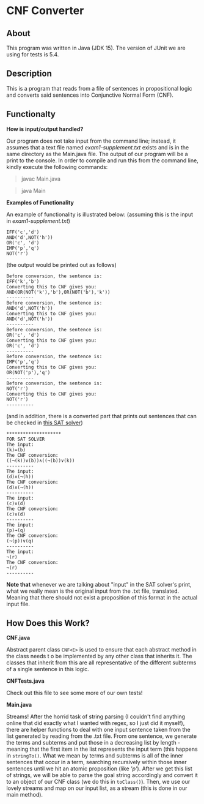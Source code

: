 # CNF Converter

## About
This program was written in Java (JDK 15). The version of JUnit we are using for tests is 5.4.

## Description
This is a program that reads from a file of sentences in propositional logic and converts said sentences into Conjunctive Normal Form (CNF).

## Functionalty
**How is input/output handled?**

Our program does not take input from the command line; instead, it assumes that a text file named *exam1-supplement.txt* exists and is in the same directory as the Main.java file. The output of our program will be a print to the console. In order to compile and run this from the command line, kindly execute the following commands:
> javac Main.java

> java Main

**Examples of Functionality**

An example of functionality is illustrated below:
(assuming this is the input in *exam1-supplement.txt*)
```
IFF('c','d')
AND('d',NOT('h'))
OR('c', 'd')
IMP('p','q')
NOT('r')
```
(the output would be printed out as follows)
```
Before conversion, the sentence is:
IFF('k','b')
Converting this to CNF gives you:
AND(OR(NOT('k'),'b'),OR(NOT('b'),'k'))
----------
Before conversion, the sentence is:
AND('d',NOT('h'))
Converting this to CNF gives you:
AND('d',NOT('h'))
----------
Before conversion, the sentence is:
OR('c', 'd')
Converting this to CNF gives you:
OR('c', 'd')
----------
Before conversion, the sentence is:
IMP('p','q')
Converting this to CNF gives you:
OR(NOT('p'),'q')
----------
Before conversion, the sentence is:
NOT('r')
Converting this to CNF gives you:
NOT('r')
----------
```
(and in addition, there is a converted part that prints out sentences that can be checked in [this SAT solver](https://www.erpelstolz.at/gateway/formular-uk-zentral.html))
```
********************
FOR SAT SOLVER
The input:
(k)↔(b)
The CNF conversion:
((¬(k))∨(b))∧((¬(b))∨(k))
----------
The input:
(d)∧(¬(h))
The CNF conversion:
(d)∧(¬(h))
----------
The input:
(c)∨(d)
The CNF conversion:
(c)∨(d)
----------
The input:
(p)→(q)
The CNF conversion:
(¬(p))∨(q)
----------
The input:
¬(r)
The CNF conversion:
¬(r)
----------
```
**Note that** whenever we are talking about "input" in the SAT solver's print, what we really mean is the original input from the .txt file, translated. Meaning that there should not exist a proposition of this format in the actual input file.


## How Does this Work?
**CNF.java**

Abstract parent class `CNF<E>` is used to ensure that each abstract method in the class needs t o be implemented by any other class that inherits it. The classes that inherit from this are all representative of the different subterms of a single sentence in this logic. 

**CNFTests.java**

Check out this file to see some more of our own tests!

**Main.java**

Streams! After the horrid task of string parsing (I couldn't find anything online that did exactly what I wanted with regex, so I just did it myself), there are helper functions to deal with one input sentence taken from the list generated by reading from the .txt file. From one sentence, we generate the terms and subterms and put those in a decreasing list by length - meaning that the first item in the list represents the input term (this happens in `stringTo()`. What we mean by terms and subterms is all of the inner sentences that occur in a term, searching recursively within those inner sentences until we hit an atomic proposition (like *'p'*). After we get this list of strings, we will be able to parse the goal string accordingly and convert it to an object of our CNF class (we do this in `toClass()`). Then, we use our lovely streams and map on our input list, as a stream (this is done in our main method).











